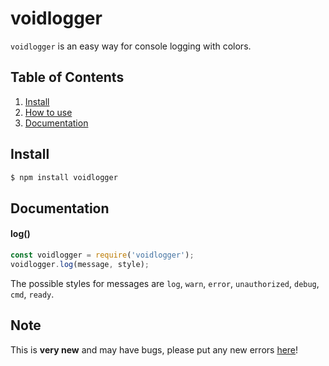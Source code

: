 # voidlogger
`voidlogger` is an easy way for console logging with colors.
## Table of Contents
1. [Install](https://www.npmjs.com/package/voidlogger#install)
2. [How to use](https://www.npmjs.com/package/voidlogger#how-to-use)
3. [Documentation](https://www.npmjs.com/package/voidlogger#documentation)
## Install
```sh
$ npm install voidlogger
```
## Documentation
#### log()
```js
const voidlogger = require('voidlogger');
voidlogger.log(message, style);
```
The possible styles for messages are `log`, `warn`, `error`, `unauthorized`, `debug`, `cmd`, `ready`.
## Note
This is **very new** and may have bugs, please put any new errors [here](https://github.com/TheVoidPros/VoidLogger/issues)!
